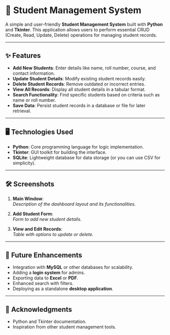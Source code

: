 # 🏫 Student Management System  

A simple and user-friendly **Student Management System** built with **Python** and **Tkinter**. This application allows users to perform essential CRUD (Create, Read, Update, Delete) operations for managing student records.  

---

## ✨ Features  

- **Add New Students**: Enter details like name, roll number, course, and contact information.  
- **Update Student Details**: Modify existing student records easily.  
- **Delete Student Records**: Remove outdated or incorrect entries.  
- **View All Records**: Display all student details in a tabular format.  
- **Search Functionality**: Find specific students based on criteria such as name or roll number.  
- **Save Data**: Persist student records in a database or file for later retrieval.  

---

## 🖥️ Technologies Used  

- **Python**: Core programming language for logic implementation.  
- **Tkinter**: GUI toolkit for building the interface.  
- **SQLite**: Lightweight database for data storage (or you can use CSV for simplicity).  

---

## 🛠️ Screenshots  

1. **Main Window**:  
   *Description of the dashboard layout and its functionalities.*  

2. **Add Student Form**:  
   *Form to add new student details.*  

3. **View and Edit Records**:  
   *Table with options to update or delete.*  

---

## 🌟 Future Enhancements  

- Integration with **MySQL** or other databases for scalability.  
- Adding a **login system** for admins.  
- Exporting data to **Excel** or **PDF**.  
- Enhanced search with filters.  
- Deploying as a standalone **desktop application**.  

---

## 💌 Acknowledgments  

- Python and Tkinter documentation.  
- Inspiration from other student management tools.  




